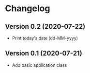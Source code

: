 # Changelog

## Version 0.2 (2020-07-22)
* Print today's date (dd-MM-yyyy)

## Version 0.1 (2020-07-21)
* Add basic application class